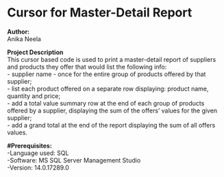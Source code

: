 # Cursor for Master-Detail Report

**Author:** <br>
Anika Neela<br>

**Project Description**<br>
This cursor based code is used to print a master-detail report of suppliers and products they offer that would list the following info:<br>
	- supplier name -  once for the entire group of products offered by that supplier;<br>
	- list each product offered on a separate row displaying: product name, quantity and price;<br>
	- add a total value summary row at the end of each group of products offered by a supplier, displaying the sum of the offers’ values for the given supplier;<br>
	- add a grand total at the end of the report displaying the sum of all offers values.<br>

**#Prerequisites:**<br>
-Language used: SQL<br>
-Software: MS SQL Server Management Studio<br>
-Version: 14.0.17289.0
